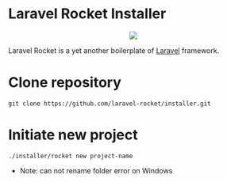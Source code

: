 # Laravel Rocket Installer

<p align="center"><a href="https://github.com/laravel-rocket" target="_blank"><img src="https://avatars2.githubusercontent.com/u/25273518?v=3&s=200"></a></p>

Laravel Rocket is a yet another boilerplate of [Laravel](https://laravel.com/) framework.

# Clone repository
```
git clone https://github.com/laravel-rocket/installer.git
```

# Initiate new project
```
./installer/rocket new project-name
```
* Note: can not rename folder error on Windows 


